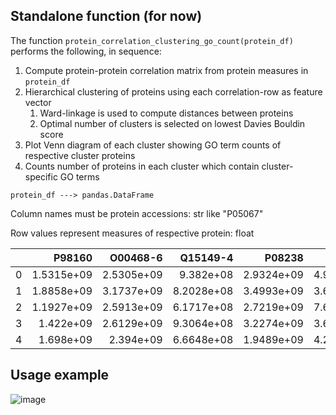 ## Standalone function (for now)

The function <code>protein_correlation_clustering_go_count(protein_df)</code> performs the following, in sequence:
1. Compute protein-protein correlation matrix from protein measures in <code>protein_df</code>
2. Hierarchical clustering of proteins using each correlation-row as feature vector 
   1. Ward-linkage is used to compute distances between proteins
   2. Optimal number of clusters is selected on lowest Davies Bouldin score
3. Plot Venn diagram of each cluster showing GO term counts of respective cluster proteins
4. Counts number of proteins in each cluster which contain cluster-specific GO terms

<code>protein_df ---> pandas.DataFrame</code>

Column names must be protein accessions: str like "P05067"

Row values represent measures of respective protein: float


|    |     P98160 |   O00468-6 |   Q15149-4 |     P08238 |     P06733 |
|---:|-----------:|-----------:|-----------:|-----------:|-----------:|
|  0 | 1.5315e+09 | 2.5305e+09 | 9.382e+08  | 2.9324e+09 | 4.9473e+09 |
|  1 | 1.8858e+09 | 3.1737e+09 | 8.2028e+08 | 3.4993e+09 | 3.6529e+09 |
|  2 | 1.1927e+09 | 2.5913e+09 | 6.1717e+08 | 2.7219e+09 | 7.6858e+09 |
|  3 | 1.422e+09  | 2.6129e+09 | 9.3064e+08 | 3.2274e+09 | 3.6938e+09 |
|  4 | 1.698e+09  | 2.394e+09  | 6.6648e+08 | 1.9489e+09 | 4.2946e+09 |


## Usage example
![image](https://user-images.githubusercontent.com/15198092/164681567-21e9feb7-8c6e-425a-8c4e-1b42023c9b0f.png)

